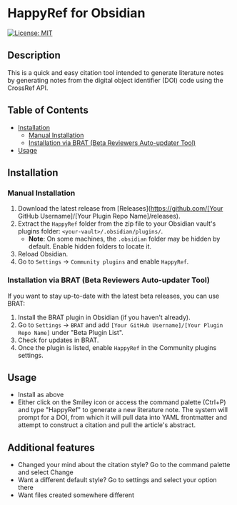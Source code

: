 # HappyRef for Obsidian

[![License: MIT](https://img.shields.io/badge/License-MIT-yellow.svg)](https://opensource.org/licenses/MIT)

## Description 
This is a quick and easy citation tool intended to generate literature notes by generating notes from the digital object identifier (DOI) code using the CrossRef API.

## Table of Contents

- [Installation](#installation)
	- [Manual Installation](#manual-installation)
	- [Installation via BRAT (Beta Reviewers Auto-updater Tool)](#installation-via-brat-beta-reviewers-auto-updater-tool)
- [Usage](#usage)
	
## Installation

### Manual Installation

1. Download the latest release from [Releases](https://github.com/[Your GitHub Username]/[Your Plugin Repo Name]/releases).
2. Extract the `HappyRef` folder from the zip file to your Obsidian vault's plugins folder: `<your-vault>/.obsidian/plugins/`.
	* **Note**: On some machines, the `.obsidian` folder may be hidden by default. Enable hidden folders to locate it.
3. Reload Obsidian.
4. Go to `Settings` -> `Community plugins` and enable `HappyRef`.

### Installation via BRAT (Beta Reviewers Auto-updater Tool)

If you want to stay up-to-date with the latest beta releases, you can use BRAT:

1. Install the BRAT plugin in Obsidian (if you haven't already).
2. Go to `Settings` -> `BRAT` and add `[Your GitHub Username]/[Your Plugin Repo Name]` under "Beta Plugin List".
3. Check for updates in BRAT.
4. Once the plugin is listed, enable `HappyRef` in the Community plugins settings.

## Usage
- Install as above
- Either click on the Smiley icon or access the command palette (Ctrl+P) and type "HappyRef" to generate a new literature note.  The system will prompt for a DOI, from which it will pull data into YAML frontmatter and attempt to construct a citation and pull the article's abstract.

## Additional features
- Changed your mind about the citation style?  Go to the command palette and select Change 
- Want a different default style? Go to settings and select your option there
- Want files created somewhere different

